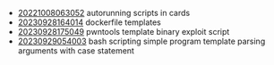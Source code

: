 - [20221008063052](/zet/20221008063052/README.md) autorunning scripts in cards
- [20230928164014](/zet/20230928164014/README.md) dockerfile templates
- [20230928175049](/zet/20230928175049/README.md) pwntools template binary exploit script
- [20230929054003](/zet/20230929054003/README.md) bash scripting simple program template parsing arguments with case statement
